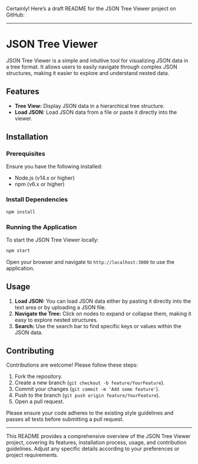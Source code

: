 Certainly! Here’s a draft README for the JSON Tree Viewer project on GitHub:

---

# JSON Tree Viewer


JSON Tree Viewer is a simple and intuitive tool for visualizing JSON data in a tree format. It allows users to easily navigate through complex JSON structures, making it easier to explore and understand nested data.

## Features

- **Tree View:** Display JSON data in a hierarchical tree structure.
- **Load JSON:** Load JSON data from a file or paste it directly into the viewer.


## Installation

### Prerequisites

Ensure you have the following installed:

- Node.js (v14.x or higher)
- npm (v6.x or higher)

### Install Dependencies

```bash
npm install
```

### Running the Application

To start the JSON Tree Viewer locally:

```bash
npm start
```

Open your browser and navigate to `http://localhost:3000` to use the application.

## Usage

1. **Load JSON:** You can load JSON data either by pasting it directly into the text area or by uploading a JSON file.
2. **Navigate the Tree:** Click on nodes to expand or collapse them, making it easy to explore nested structures.
3. **Search:** Use the search bar to find specific keys or values within the JSON data.

## Contributing

Contributions are welcome! Please follow these steps:

1. Fork the repository.
2. Create a new branch (`git checkout -b feature/YourFeature`).
3. Commit your changes (`git commit -m 'Add some feature'`).
4. Push to the branch (`git push origin feature/YourFeature`).
5. Open a pull request.

Please ensure your code adheres to the existing style guidelines and passes all tests before submitting a pull request.

---

This README provides a comprehensive overview of the JSON Tree Viewer project, covering its features, installation process, usage, and contribution guidelines. Adjust any specific details according to your preferences or project requirements.